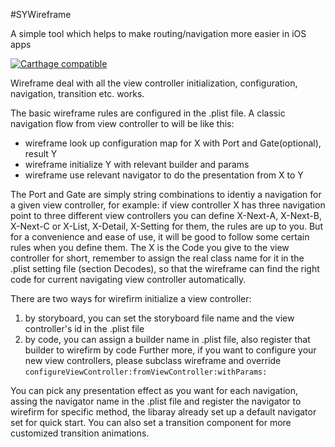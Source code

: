 #SYWireframe

A simple tool which helps to make routing/navigation more easier in iOS apps 

[![Carthage compatible](https://img.shields.io/badge/Carthage-compatible-4BC51D.svg?style=flat)](https://github.com/Carthage/Carthage)

Wireframe deal with all the view controller initialization, configuration, navigation, transition etc. works.

The basic wireframe rules are configured in the .plist file.
A classic navigation flow from view controller <X> to <Y> will be like this:

- wireframe look up configuration map for X with Port and Gate(optional), result Y
- wireframe initialize Y with relevant builder and params
- wireframe use relevant navigator to do the presentation from X to Y


The Port and Gate are simply string combinations to identiy a navigation for a given view controller,
for example:
if view controller X has three navigation point to three different view controllers
you can define X-Next-A, X-Next-B, X-Next-C or X-List, X-Detail, X-Setting for them, the rules are up to you.
But for a convenience and ease of use, it will be good to follow some certain rules when you define them.
The X is the Code you give to the view controller for short, remember to assign the real class name for it in the .plist setting file (section Decodes), so that the wireframe can find the right code for current navigating view controller automatically.


There are two ways for wirefirm initialize a view controller:
1. by storyboard, you can set the storyboard file name and the view controller's id in the .plist file
2. by code, you can assign a builder name in .plist file, also register that builder to wirefirm by code
Further more, if you want to configure your new view controllers, please subclass wireframe and override  `configureViewController:fromViewController:withParams:`


You can pick any presentation effect as you want for each navigation, assing the navigator name in the .plist file and register the navigator to wirefirm for specific method, the libaray already set up a default navigator set for quick start.
You can also set a transition component for more customized transition animations.

